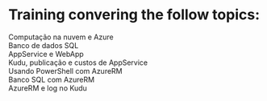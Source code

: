 # Training convering the follow topics:

Computação na nuvem e Azure \
Banco de dados SQL \
AppService e WebApp \
Kudu, publicação e custos de AppService \
Usando PowerShell com AzureRM \
Banco SQL com AzureRM \
AzureRM e log no Kudu
